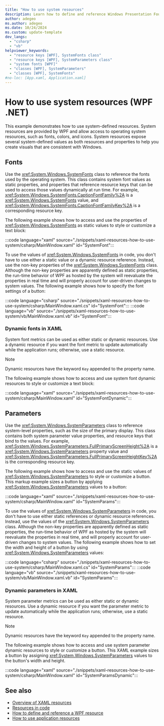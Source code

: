 ```yaml
---
title: "How to use system resources"
description: Learn how to define and reference Windows Presentation Foundation (WPF) Windows Operating System resources in XAML.
author: adegeo
ms.author: adegeo
ms.date: 10/24/2024
ms.custom: update-template
dev_langs: 
  - "csharp"
  - "vb"
helpviewer_keywords:
  - "resource keys [WPF], SystemFonts class"
  - "resource keys [WPF], SystemParameters class"
  - "system fonts [WPF]"
  - "classes [WPF], SystemParameters"
  - "classes [WPF], SystemFonts"
#no-loc: [App.xaml, Application.xaml]
---
```


# How to use system resources (WPF .NET)

This example demonstrates how to use system-defined resources. System resources are provided by WPF and allow access to operating system resources, such as fonts, colors, and icons. System resources expose several system-defined values as both resources and properties to help you create visuals that are consistent with Windows.

## Fonts

Use the <xref:System.Windows.SystemFonts> class to reference the fonts used by the operating system. This class contains system font values as static properties, and properties that reference resource keys that can be used to access those values dynamically at run time. For example, <xref:System.Windows.SystemFonts.CaptionFontFamily%2A> is a <xref:System.Windows.SystemFonts> value, and <xref:System.Windows.SystemFonts.CaptionFontFamilyKey%2A> is a corresponding resource key.

The following example shows how to access and use the properties of <xref:System.Windows.SystemFonts> as static values to style or customize a text block:

:::code language="xaml" source="./snippets/xaml-resources-how-to-use-system/csharp/MainWindow.xaml" id="SystemFont":::

To use the values of <xref:System.Windows.SystemFonts> in code, you don't have to use either a static value or a dynamic resource reference. Instead, use the non-key properties of the <xref:System.Windows.SystemFonts> class. Although the non-key properties are apparently defined as static properties, the run-time behavior of WPF as hosted by the system will reevaluate the properties in real time and will properly account for user-driven changes to system values. The following example shows how to specify the font settings of a button:

:::code language="csharp" source="./snippets/xaml-resources-how-to-use-system/csharp/MainWindow.xaml.cs" id="SystemFont":::
:::code language="vb" source="./snippets/xaml-resources-how-to-use-system/vb/MainWindow.xaml.vb" id="SystemFont":::

### Dynamic fonts in XAML

System font metrics can be used as either static or dynamic resources. Use a dynamic resource if you want the font metric to update automatically while the application runs; otherwise, use a static resource.

> [!NOTE]
> Dynamic resources have the keyword `Key` appended to the property name.

The following example shows how to access and use system font dynamic resources to style or customize a text block:

:::code language="xaml" source="./snippets/xaml-resources-how-to-use-system/csharp/MainWindow.xaml" id="SystemFontDynamic":::

## Parameters

Use the <xref:System.Windows.SystemParameters> class to reference system-level properties, such as the size of the primary display. This class contains both system parameter value properties, and resource keys that bind to the values. For example, <xref:System.Windows.SystemParameters.FullPrimaryScreenHeight%2A> is a <xref:System.Windows.SystemParameters> property value and <xref:System.Windows.SystemParameters.FullPrimaryScreenHeightKey%2A> is the corresponding resource key.

The following example shows how to access and use the static values of <xref:System.Windows.SystemParameters> to style or customize a button. This markup example sizes a button by applying <xref:System.Windows.SystemParameters> values to a button:

:::code language="xaml" source="./snippets/xaml-resources-how-to-use-system/csharp/MainWindow.xaml" id="SystemParams":::

To use the values of <xref:System.Windows.SystemParameters> in code, you don't have to use either static references or dynamic resource references. Instead, use the values of the <xref:System.Windows.SystemParameters> class. Although the non-key properties are apparently defined as static properties, the run-time behavior of WPF as hosted by the system will reevaluate the properties in real time, and will properly account for user-driven changes to system values. The following example shows how to set the width and height of a button by using <xref:System.Windows.SystemParameters> values:

:::code language="csharp" source="./snippets/xaml-resources-how-to-use-system/csharp/MainWindow.xaml.cs" id="SystemParams":::
:::code language="vb" source="./snippets/xaml-resources-how-to-use-system/vb/MainWindow.xaml.vb" id="SystemParams":::

### Dynamic parameters in XAML

System parameter metrics can be used as either static or dynamic resources. Use a dynamic resource if you want the parameter metric to update automatically while the application runs; otherwise, use a static resource.

> [!NOTE]
> Dynamic resources have the keyword `Key` appended to the property name.

The following example shows how to access and use system parameter dynamic resources to style or customize a button. This XAML example sizes a button by assigning <xref:System.Windows.SystemParameters> values to the button's width and height.

:::code language="xaml" source="./snippets/xaml-resources-how-to-use-system/csharp/MainWindow.xaml" id="SystemParamsDynamic":::

## See also

- [Overview of XAML resources](xaml-resources-overview.md)
- [Resources in code](xaml-resources-and-code.md)
- [How to define and reference a WPF resource](xaml-resources-how-to-define-and-reference.md)
- [How to use application resources](xaml-resources-how-to-use-application.md)
